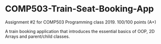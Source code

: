 # COMP503-Train-Seat-Booking-App
Assignment #2 for COMP503 Programming class 2019. 100/100 points (A+)

A train booking application that introduces the essential basics of OOP, 2D Arrays and parent/child classes.
